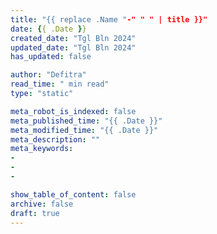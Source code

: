 ```yaml
---
title: "{{ replace .Name "-" " " | title }}"
date: {{ .Date }}
created_date: "Tgl Bln 2024"
updated_date: "Tgl Bln 2024"
has_updated: false

author: "Defitra"
read_time: " min read"
type: "static"

meta_robot_is_indexed: false
meta_published_time: "{{ .Date }}"
meta_modified_time: "{{ .Date }}"
meta_description: ""
meta_keywords: 
- 
- 
- 

show_table_of_content: false
archive: false
draft: true
---
```

